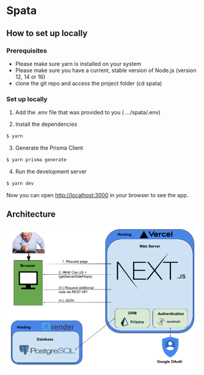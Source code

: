 
# Spata

  

## How to set up locally
### Prerequisites

- Please make sure yarn is installed on your system
- Please make sure you have a current, stable version of Node.js (version 12, 14 or 16)
- clone the git repo and access the project folder (cd spata)
### Set up locally
1. Add the .env file that was provided to you ( .../spata/.env)

2. Install the dependencies
```bash
$ yarn
```

3. Generate the Prisma Client
```bash
$ yarn prisma generate
```

4. Run the development server
```bash
$ yarn dev
```

Now you can open [http://localhost:3000](http://localhost:3000) in your browser to see the app.



## Architecture

  
  

![image info](./readme_res/arch.png)